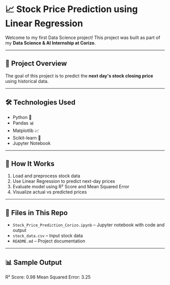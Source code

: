 # 📈 Stock Price Prediction using Linear Regression

Welcome to my first Data Science project! This project was built as part of my **Data Science & AI Internship at Corizo**.

---

## 📌 Project Overview

The goal of this project is to predict the **next day's stock closing price** using historical data.

---

## 🛠️ Technologies Used

- Python 🐍
- Pandas 📊
- Matplotlib 📈
- Scikit-learn 🤖
- Jupyter Notebook

---

## 🚀 How It Works

1. Load and preprocess stock data
2. Use Linear Regression to predict next-day prices
3. Evaluate model using R² Score and Mean Squared Error
4. Visualize actual vs predicted prices

---

## 📂 Files in This Repo

- `Stock_Price_Prediction_Corizo.ipynb` – Jupyter notebook with code and output
- `stock_data.csv` – Input stock data
- `README.md` – Project documentation

---

## 📊 Sample Output
R² Score: 0.98
Mean Squared Error: 3.25


